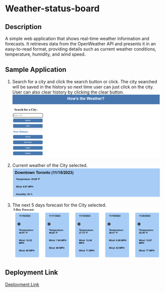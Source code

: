 # Weather-status-board

## Description

A simple web application that shows real-time weather information and forecasts.
It retrieves data from the OpenWeather API and presents it in an easy-to-read format, providing details such as current weather conditions, temperature, humidity, and wind speed.

## Sample Application

1. Search for a city and click the search button or click. The city searched will be saved in the history so next time user can just click on the city. User can also clear history by clicking the clear button.
   <img src="./images/Search.png">

2. Current weather of the City selected.
   <img src="./images/Current-weather.png">

3. The next 5 days forecast for the City selected.
   <img src="./images/5-days-forecast.png">

## Deployment Link

[Deployment Link](https://karina-yuk.github.io/Weather-status-board/)
